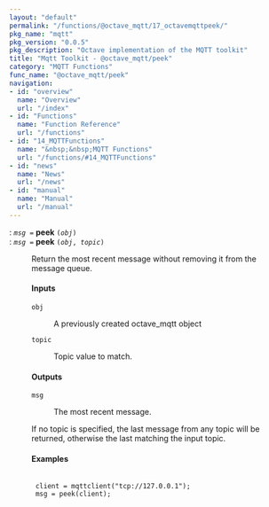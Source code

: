 ```yaml
---
layout: "default"
permalink: "/functions/@octave_mqtt/17_octavemqttpeek/"
pkg_name: "mqtt"
pkg_version: "0.0.5"
pkg_description: "Octave implementation of the MQTT toolkit"
title: "Mqtt Toolkit - @octave_mqtt/peek"
category: "MQTT Functions"
func_name: "@octave_mqtt/peek"
navigation:
- id: "overview"
  name: "Overview"
  url: "/index"
- id: "Functions"
  name: "Function Reference"
  url: "/functions"
- id: "14_MQTTFunctions"
  name: "&nbsp;&nbsp;MQTT Functions"
  url: "/functions/#14_MQTTFunctions"
- id: "news"
  name: "News"
  url: "/news"
- id: "manual"
  name: "Manual"
  url: "/manual"
---
```

<dl class="first-deftypefn">
<dt class="deftypefn" id="index-peek"><span class="category-def">: </span><span><code class="def-type"><var class="var">msg</var> =</code> <strong class="def-name">peek</strong> <code class="def-code-arguments">(<var class="var">obj</var>)</code><a class="copiable-link" href='#index-peek'></a></span></dt>
<dt class="deftypefnx def-cmd-deftypefn" id="index-peek-1"><span class="category-def">: </span><span><code class="def-type"><var class="var">msg</var> =</code> <strong class="def-name">peek</strong> <code class="def-code-arguments">(<var class="var">obj</var>, <var class="var">topic</var>)</code><a class="copiable-link" href='#index-peek-1'></a></span></dt>
<dd><p>Return the most recent message without removing it from the message queue.
</p>
<h4 class="subsubheading" id="Inputs">Inputs</h4>
<dl class="table">
<dt><code class="code">obj</code></dt>
<dd><p>A previously created octave_mqtt object
 </p></dd>
<dt><code class="code">topic</code></dt>
<dd><p>Topic value to match.
 </p></dd>
</dl>

<h4 class="subsubheading" id="Outputs">Outputs</h4>
<dl class="table">
<dt><code class="code">msg</code></dt>
<dd><p>The most recent message.
 </p></dd>
</dl>

<p>If no topic is specified, the last message from any topic will be returned, otherwise the last
 matching the input topic.
</p>
<h4 class="subsubheading" id="Examples">Examples</h4>
<div class="example">
<pre class="example-preformatted"> <code class="code">
 client = mqttclient(&quot;tcp://127.0.0.1&quot;);
 msg = peek(client);
 </code>
 </pre></div>

</dd></dl>